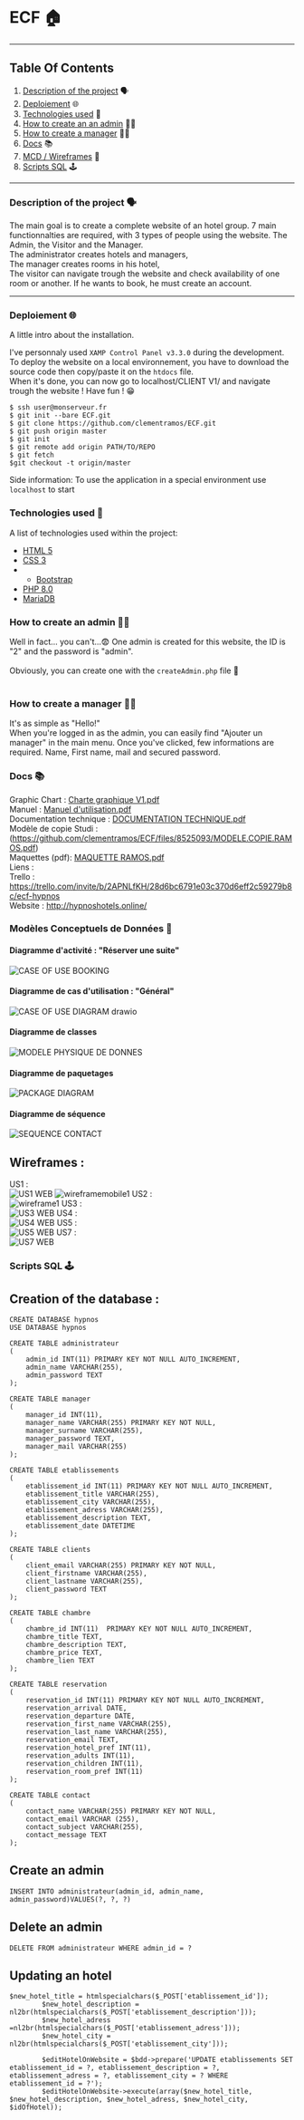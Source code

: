 # ECF :house:	
***
## Table Of Contents
1. [Description of the project](#description) :speaking_head:
2. [Deploiement](#local) :globe_with_meridians:	
3. [Technologies used](#techno) :compass:	
4. [How to create an an admin](#howtoAdmin) :teacher:	
5. [How to create a manager](#howtowebsite) :man_judge:	
6. [Docs](#docs) :books:	
7. [MCD / Wireframes](#mcd) :dart:	
8. [Scripts SQL](#sql) :joystick:	
***
<a name="description"></a>
### Description of the project :speaking_head:
The main goal is to create a complete website of an hotel group. 7 main functionnalties are required, with 3 types of people using the website. The Admin, the Visitor and the Manager. <br>
The administrator creates hotels and managers, <br>
The manager creates rooms in his hotel, <br>
The visitor can navigate trough the website and check availability of one room or another. If he wants to book, he must create an account. <br>
***
<a name="local"></a>
### Deploiement :globe_with_meridians:
A little intro about the installation. 

I've personnaly used ```XAMP Control Panel v3.3.0``` during the development. <br>
To deploy the website on a local environnement, you have to download the source code then copy/paste it on the ```htdocs``` file. <br>
When it's done, you can now go to localhost/CLIENT V1/ and navigate trough the website ! Have fun ! :grin:
```
$ ssh user@monserveur.fr 
$ git init --bare ECF.git 
$ git clone https://github.com/clementramos/ECF.git
$ git push origin master 
$ git init
$ git remote add origin PATH/TO/REPO
$ git fetch
$git checkout -t origin/master

```
Side information: To use the application in a special environment use ```localhost``` to start
<a name="techno"></a>
### Technologies used :compass:
A list of technologies used within the project:
* [HTML 5](https://developer.mozilla.org/fr/docs/Learn/Getting_started_with_the_web/HTML_basics)
* [CSS 3](https://developer.mozilla.org/fr/docs/Web/CSS)
* * [Bootstrap](https://getbootstrap.com/)
* [PHP 8.0](https://www.php.net/)
* [MariaDB](https://mariadb.org/)
<a name="howtoAdmin"></a>
### How to create an admin :teacher:
Well in fact... you can't...:fearful:
One admin is created for this website, the ID is "2" and the password is "admin". <br>
<br>
Obviously, you can create one with the ```createAdmin.php``` file :partying_face:	
<br>
<a name="howtowebsite"></a>
### How to create a manager :man_judge:	
It's as simple as "Hello!" <br>
When you're logged in as the admin, you can easily find "Ajouter un manager" in the main menu. Once you've clicked, few informations are required. Name, First name, mail and secured password.
<br>
<a name="docs"></a>
### Docs :books:
Graphic Chart :
[Charte graphique V1.pdf](https://github.com/clementramos/ECF/files/8254778/Charte.graphique.V1.pdf)
<br>
Manuel :
[Manuel d'utilisation.pdf](https://github.com/clementramos/ECF/files/8523823/MANUEL.UTILISATION.pdf)
<br>
Documentation technique :
[DOCUMENTATION TECHNIQUE.pdf](https://github.com/clementramos/ECF/files/8525184/DOCUMENTATION.TECHNIQUE.pdf)
<br>
Modèle de copie Studi :
(https://github.com/clementramos/ECF/files/8525093/MODELE.COPIE.RAMOS.pdf)
<br>
Maquettes (pdf):
[MAQUETTE RAMOS.pdf](https://github.com/clementramos/ECF/files/8525298/MAQUETTE.RAMOS.pdf)
<br>
Liens : <br>
Trello : https://trello.com/invite/b/2APNLfKH/28d6bc6791e03c370d6eff2c59279b8c/ecf-hypnos
<br>
Website : http://hypnoshotels.online/

<a name="mcd"></a>
### Modèles Conceptuels de Données :dart:
#### Diagramme d'activité : "Réserver une suite"
![CASE OF USE BOOKING](https://user-images.githubusercontent.com/81080837/161830574-3c72abaf-60f0-416f-9f52-c7fa772d6c82.png)
#### Diagramme de cas d'utilisation : "Général"
![CASE OF USE DIAGRAM drawio](https://user-images.githubusercontent.com/81080837/161830580-29c4d774-a07d-4063-93ce-c4d8dc68c039.png)
#### Diagramme de classes
![MODELE PHYSIQUE DE DONNES](https://user-images.githubusercontent.com/81080837/164315116-de415209-3ae4-40c6-845b-a9339e8adbfd.png)

#### Diagramme de paquetages 
![PACKAGE DIAGRAM](https://user-images.githubusercontent.com/81080837/161830583-6c74f2ad-cd57-4314-ad39-bacb8afbb921.png)
#### Diagramme de séquence
![SEQUENCE CONTACT](https://user-images.githubusercontent.com/81080837/161830585-07055715-f447-482d-be6b-997c57a9c94e.png)
## Wireframes :
US1 : <br>
![US1 WEB](https://user-images.githubusercontent.com/81080837/164493512-0f415ffd-17a7-40e3-ae1d-ef165262f268.png)
![wireframemobile1](https://user-images.githubusercontent.com/81080837/164494273-6b753119-06ae-4294-a6f0-9b5168865d5c.png)
US2 : <br>
![wireframe1](https://user-images.githubusercontent.com/81080837/164493654-913ee398-2eba-446a-9bb5-4832cb45f329.png)
US3 : <br>
![US3 WEB](https://user-images.githubusercontent.com/81080837/164493763-9642b300-75f0-40ee-b56f-476e1d760e5e.png)
US4 : <br>
![US4 WEB](https://user-images.githubusercontent.com/81080837/164494001-548a1808-ecaa-4b33-bd73-d2d0b4395b3a.png)
US5 : <br>
![US5 WEB](https://user-images.githubusercontent.com/81080837/164494127-0e3deb02-4487-47e4-9677-1db8c5ce78ef.png)
US7 : <br>
![US7 WEB](https://user-images.githubusercontent.com/81080837/164494204-09330b2d-15c6-4b4a-8794-55a03ec362cc.png)
<a name="sql"></a>
### Scripts SQL :joystick:
## Creation of the database :
```
CREATE DATABASE hypnos
USE DATABASE hypnos

CREATE TABLE administrateur
(
    admin_id INT(11) PRIMARY KEY NOT NULL AUTO_INCREMENT,
    admin_name VARCHAR(255),
    admin_password TEXT
);

CREATE TABLE manager 
( 
    manager_id INT(11), 
    manager_name VARCHAR(255) PRIMARY KEY NOT NULL,
    manager_surname VARCHAR(255),
    manager_password TEXT,
    manager_mail VARCHAR(255)
);

CREATE TABLE etablissements
(
    etablissement_id INT(11) PRIMARY KEY NOT NULL AUTO_INCREMENT,
    etablissement_title VARCHAR(255),
    etablissement_city VARCHAR(255),
    etablissement_adress VARCHAR(255),
    etablissement_description TEXT,
    etablissement_date DATETIME
);

CREATE TABLE clients 
(
    client_email VARCHAR(255) PRIMARY KEY NOT NULL,
    client_firstname VARCHAR(255),
    client_lastname VARCHAR(255),
    client_password TEXT
);

CREATE TABLE chambre
(
    chambre_id INT(11)  PRIMARY KEY NOT NULL AUTO_INCREMENT,
    chambre_title TEXT, 
    chambre_description TEXT,
    chambre_price TEXT,
    chambre_lien TEXT
);

CREATE TABLE reservation
(
    reservation_id INT(11) PRIMARY KEY NOT NULL AUTO_INCREMENT,
    reservation_arrival DATE,
    reservation_departure DATE,
    reservation_first_name VARCHAR(255),
    reservation_last_name VARCHAR(255),
    reservation_email TEXT,
    reservation_hotel_pref INT(11),
    reservation_adults INT(11),
    reservation_children INT(11),
    reservation_room_pref INT(11)
);

CREATE TABLE contact
(
    contact_name VARCHAR(255) PRIMARY KEY NOT NULL,
    contact_email VARCHAR (255),
    contact_subject VARCHAR(255),
    contact_message TEXT
);
```
## Create an admin
```
INSERT INTO administrateur(admin_id, admin_name, admin_password)VALUES(?, ?, ?)
```
## Delete an admin
```
DELETE FROM administrateur WHERE admin_id = ?
```
## Updating an hotel
```
$new_hotel_title = htmlspecialchars($_POST['etablissement_id']);
        $new_hotel_description = nl2br(htmlspecialchars($_POST['etablissement_description']));
        $new_hotel_adress =nl2br(htmlspecialchars($_POST['etablissement_adress']));
        $new_hotel_city = nl2br(htmlspecialchars($_POST['etablissement_city']));
        
        $editHotelOnWebsite = $bdd->prepare('UPDATE etablissements SET etablissement_id = ?, etablissement_description = ?, etablissement_adress = ?, etablissement_city = ? WHERE etablissement_id = ?');
        $editHotelOnWebsite->execute(array($new_hotel_title, $new_hotel_description, $new_hotel_adress, $new_hotel_city, $idOfHotel));
```
